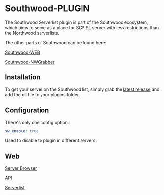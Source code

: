# Southwood-PLUGIN
The Southwood Serverlist plugin is part of the Southwood ecosystem, which aims to serve as a place for SCP:SL server with less restrictions than the Northwood serverlists.

The other parts of Southwood can be found here:

[Southwood-WEB](https://github.com/jeppevinkel/Southwood-WEB)

[Southwood-NWGrabber](https://github.com/jeppevinkel/Southwood-NWGrabber)

## Installation
To get your server on the Southwood list, simply grab the [latest release](https://github.com/jeppevinkel/Southwood-PLUGIN/releases/latest) and add the dll file to your plugins folder.

## Configuration
There's only one config option:
```yml
sw_enable: true
```
Used to disable to plugin in different servers.

## Web
[Server Browser](https://southwoodstudios.com/browser/)

[API](https://api.southwoodstudios.com/)

[Serverlist](https://api.southwoodstudios.com/serverlist)

